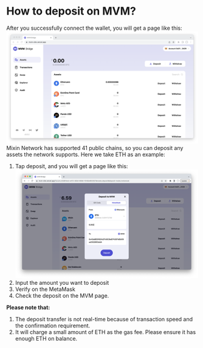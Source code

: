# How to deposit on MVM?
After you successfully connect the wallet, you will get a page like this:
![homepage](./homepage2.png)
Mixin Network has supported 41 public chains, so you can deposit any assets the network supports. Here we take ETH as an example:
1. Tap deposit, and you will get a page like this:
![deposit](deposit1.png)
2. Input the amount you want to deposit
3. Verify on the MetaMask
4. Check the deposit on the MVM page.

**Please note that:**
1. The deposit transfer is not real-time because of transaction speed and the confirmation requirement.
2. It will charge a small amount of ETH as the gas fee. Please ensure it has enough ETH on balance.